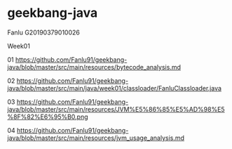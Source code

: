 # geekbang-java

Fanlu
G20190379010026

Week01

01 https://github.com/Fanlu91/geekbang-java/blob/master/src/main/resources/bytecode_analysis.md

02 https://github.com/Fanlu91/geekbang-java/blob/master/src/main/java/week01/classloader/FanluClassloader.java

03 https://github.com/Fanlu91/geekbang-java/blob/master/src/main/resources/JVM%E5%86%85%E5%AD%98%E5%8F%82%E6%95%B0.png

04 https://github.com/Fanlu91/geekbang-java/blob/master/src/main/resources/jvm_usage_analysis.md